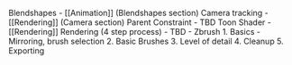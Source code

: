 Blendshapes
	- [[Animation]] (Blendshapes section)
Camera tracking
	- [[Rendering]] (Camera section)
Parent Constraint
	- TBD
Toon Shader
	-[[Rendering]]
Rendering (4 step process)
	- TBD
	- 
Zbrush
	1. Basics - Mirroring, brush selection
	2. Basic Brushes
	3. Level of detail
	4. Cleanup
	5. Exporting